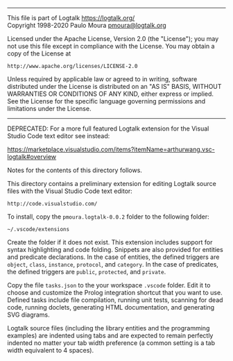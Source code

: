 ________________________________________________________________________

This file is part of Logtalk <https://logtalk.org/>  
Copyright 1998-2020 Paulo Moura <pmoura@logtalk.org>

Licensed under the Apache License, Version 2.0 (the "License");
you may not use this file except in compliance with the License.
You may obtain a copy of the License at

    http://www.apache.org/licenses/LICENSE-2.0

Unless required by applicable law or agreed to in writing, software
distributed under the License is distributed on an "AS IS" BASIS,
WITHOUT WARRANTIES OR CONDITIONS OF ANY KIND, either express or implied.
See the License for the specific language governing permissions and
limitations under the License.
________________________________________________________________________


DEPRECATED: For a more full featured Logtalk extension for the Visual Studio
Code text editor see instead:

https://marketplace.visualstudio.com/items?itemName=arthurwang.vsc-logtalk#overview

Notes for the contents of this directory follows.


This directory contains a preliminary extension for editing Logtalk source
files with the Visual Studio Code text editor: 

	http://code.visualstudio.com/

To install, copy the `pmoura.logtalk-0.0.2` folder to the following folder:

	~/.vscode/extensions

Create the folder if it does not exist. This extension includes support
for syntax highlighting and code folding. Snippets are also provided for
entities and predicate declarations. In the case of entities, the defined
triggers are `object`, `class`, `instance`, `protocol`, and `category`.
In the case of predicates, the defined triggers are `public`, `protected`,
and `private`.

Copy the file `tasks.json` to the your workspace `.vscode` folder. Edit it to
choose and customize the Prolog integration shortcut that you want to use.
Defined tasks include file compilation, running unit tests, scanning for
dead code, running doclets, generating HTML documentation, and generating
SVG diagrams.

Logtalk source files (including the library entities and the programming
examples) are indented using tabs and are expected to remain perfectly 
indented no matter your tab width preference (a common setting is a tab
width equivalent to 4 spaces).
